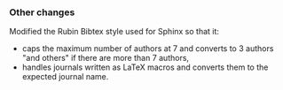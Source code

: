 <!-- Delete the sections that don't apply -->

### Other changes

Modified the Rubin Bibtex style used for Sphinx so that it:

* caps the maximum number of authors at 7 and converts to 3 authors "and others" if there are more than 7 authors,
* handles journals written as LaTeX macros and converts them to the expected journal name.
